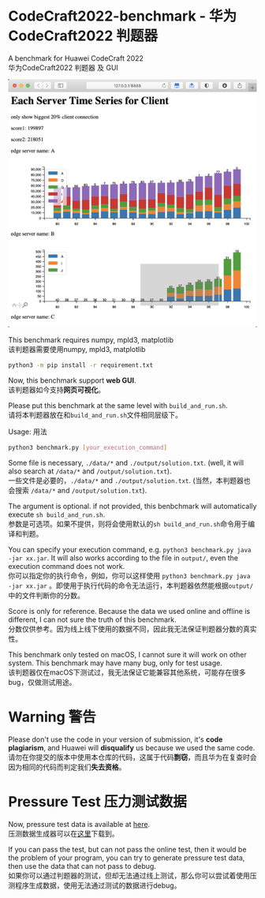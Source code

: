 # CodeCraft2022-benchmark - 华为CodeCraft2022 判题器  
A benchmark for Huawei CodeCraft 2022  
华为CodeCraft2022 判题器 及 GUI


![demo](img/demo.png)

This benchmark requires numpy, mpld3, matplotlib   
该判题器需要使用numpy, mpld3, matplotlib

```bash
python3 -m pip install -r requirement.txt
```

Now, this benchmark support **web GUI**.  
该判题器如今支持**网页可视化**。  

Please put this benchmark at the same level with `build_and_run.sh`.  
请将本判题器放在和`build_and_run.sh`文件相同层级下。  

Usage: 用法
```bash 
python3 benchmark.py [your_execution_command]
```

Some file is necessary, `./data/*` and `./output/solution.txt`. (well, it will also search at `/data/*` and `/output/solution.txt`).  
一些文件是必要的，`./data/*` and `./output/solution.txt`. (当然，本判题器也会搜索 `/data/*` and `/output/solution.txt`).  

The argument is optional. if not provided, this benbchmark will automatically execute `sh build_and_run.sh`.  
参数是可选项。如果不提供，则将会使用默认的`sh build_and_run.sh`命令用于编译和判题。  

You can specify your execution command, e.g. `python3 benchmark.py java -jar xx.jar`. It will also works according to the file in `output/`, even the execution command does not work.  
你可以指定你的执行命令，例如，你可以这样使用 `python3 benchmark.py java -jar xx.jar` 。即使用于执行代码的命令无法运行，本判题器依然能根据`output/`中的文件判断你的分数。

Score is only for reference. Because the data we used online and offline is different, I can not sure the truth of this benchmark.  
分数仅供参考。因为线上线下使用的数据不同，因此我无法保证判题器分数的真实性。

This benchmark only tested on macOS, I cannot sure it will work on other system. This benchmark may have many bug, only for test usage.   
该判题器仅在macOS下测试过，我无法保证它能兼容其他系统，可能存在很多bug，仅做测试用途。

# Warning 警告
Please don't use the code in your version of submission, it's **code plagiarism**, and Huawei will **disqualify** us because we used the same code.  
请勿在你提交的版本中使用本仓库的代码，这属于代码**剽窃**，而且华为在复查时会因为相同的代码而判定我们**失去资格**。

# Pressure Test 压力测试数据
Now, pressure test data is available at [here](https://github.com/diphosphane/CodeCraft2022-PressureGenerator).  
压测数据生成器可以在[这里](https://github.com/diphosphane/CodeCraft2022-PressureGenerator)下载到。  

If you can pass the test, but can not pass the online test, then it would be the problem of your program, you can try to generate pressure test data, then use the data that can not pass to debug.  
如果你可以通过判题器的测试，但却无法通过线上测试，那么你可以尝试着使用压测程序生成数据，使用无法通过测试的数据进行debug。  